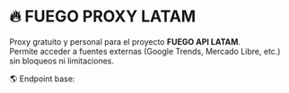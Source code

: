 # 🔥 FUEGO PROXY LATAM

Proxy gratuito y personal para el proyecto **FUEGO API LATAM**.  
Permite acceder a fuentes externas (Google Trends, Mercado Libre, etc.)  
sin bloqueos ni limitaciones.

🌎 Endpoint base:

